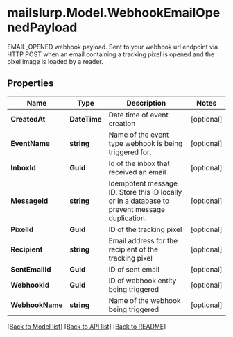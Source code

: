 # mailslurp.Model.WebhookEmailOpenedPayload
EMAIL_OPENED webhook payload. Sent to your webhook url endpoint via HTTP POST when an email containing a tracking pixel is opened and the pixel image is loaded by a reader.
## Properties

Name | Type | Description | Notes
------------ | ------------- | ------------- | -------------
**CreatedAt** | **DateTime** | Date time of event creation | [optional] 
**EventName** | **string** | Name of the event type webhook is being triggered for. | [optional] 
**InboxId** | **Guid** | Id of the inbox that received an email | [optional] 
**MessageId** | **string** | Idempotent message ID. Store this ID locally or in a database to prevent message duplication. | [optional] 
**PixelId** | **Guid** | ID of the tracking pixel | [optional] 
**Recipient** | **string** | Email address for the recipient of the tracking pixel | [optional] 
**SentEmailId** | **Guid** | ID of sent email | [optional] 
**WebhookId** | **Guid** | ID of webhook entity being triggered | [optional] 
**WebhookName** | **string** | Name of the webhook being triggered | [optional] 

[[Back to Model list]](../README#documentation-for-models) [[Back to API list]](../README#documentation-for-api-endpoints) [[Back to README]](../README)

